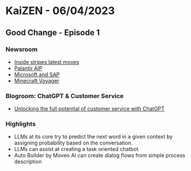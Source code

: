 # KaiZEN - 06/04/2023

## Good Change - Episode 1

### Newsroom

* [Inside stripes latest moves](https://techcrunch.com/2023/06/04/inside-stripes-latest-moves/)
* [Palantir AIP](https://www.artificialintelligence-news.com/2023/04/28/palantir-demos-how-ai-can-used-military/)
* [Microsoft and SAP](https://www.artificialintelligence-news.com/2023/05/17/sap-taps-microsoft-generative-ai-technologies/)
* [Minecraft Voyager](https://www.wired.com/story/fast-forward-gpt-4-minecraft-chatgpt/#intcid=_wired-verso-hp-trending_b1cd406a-5aff-4871-9634-e3953abc2152_popular4-1)

### Blogroom: ChatGPT & Customer Service

* [Unlocking the full potential of customer service with ChatGPT](https://www.departmentofproduct.com/blog/unlocking-the-full-potential-of-customer-service-with-chatgpt/)

### Highlights
* LLMs at its core try to predict the next word in a given context by assigning probability based on the conversation.
* LLMs can assist at creating a task oriented chatbot
* Auto Builder by Moveo AI can create dialog flows from simple process description

